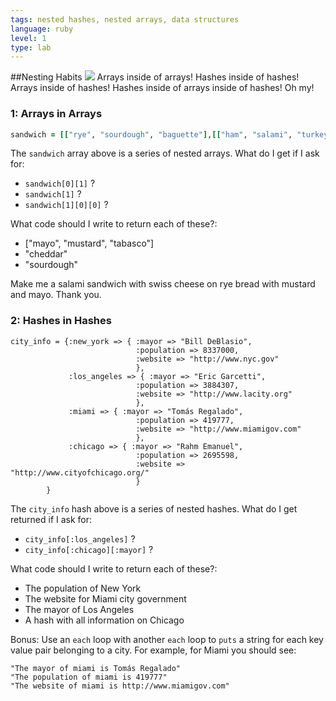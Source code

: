 ```yaml
---
tags: nested hashes, nested arrays, data structures
language: ruby
level: 1
type: lab
---
```

##Nesting Habits
<img src="https://s3.amazonaws.com/after-school-assets/nesting.jpg"> 
Arrays inside of arrays! Hashes inside of hashes! Arrays inside of hashes! Hashes inside of arrays inside of hashes! Oh my!

### 1: Arrays in Arrays
```ruby
sandwich = [["rye", "sourdough", "baguette"],[["ham", "salami", "turkey"],["swiss", "munster", "cheddar"]],["mayo", "mustard", "tabasco"]]
```
The `sandwich` array above is a series of nested arrays. What do I get if I ask for:
+ `sandwich[0][1]` ?
+ `sandwich[1]` ?
+ `sandwich[1][0][0]` ?

What code should I write to return each of these?:
+ ["mayo", "mustard", "tabasco"]
+ "cheddar"
+ "sourdough"

Make me a salami sandwich with swiss cheese on rye bread with mustard and mayo. Thank you.

### 2: Hashes in Hashes
```
city_info = {:new_york => { :mayor => "Bill DeBlasio",
							:population => 8337000,
							:website => "http://www.nyc.gov"
							},
			 :los_angeles => { :mayor => "Eric Garcetti",
							:population => 3884307,
							:website => "http://www.lacity.org"
							},
			 :miami => { :mayor => "Tomás Regalado",
							:population => 419777,
							:website => "http://www.miamigov.com"
							},
			 :chicago => { :mayor => "Rahm Emanuel",
							:population => 2695598,
							:website => "http://www.cityofchicago.org/"
							}
		}
```
The `city_info` hash above is a series of nested hashes. What do I get returned if I ask for:
+ `city_info[:los_angeles]` ?
+ `city_info[:chicago][:mayor]` ?

What code should I write to return each of these?:
+ The population of New York
+ The website for Miami city government
+ The mayor of Los Angeles
+ A hash with all information on Chicago

Bonus: Use an `each` loop with another `each` loop to `puts` a string for each key value pair belonging to a city. For example, for Miami you should see:

```
"The mayor of miami is Tomás Regalado"
"The population of miami is 419777"
"The website of miami is http://www.miamigov.com"
```
